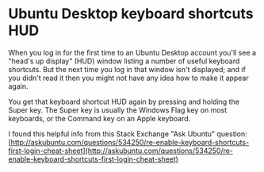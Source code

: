 # Ubuntu Desktop keyboard shortcuts HUD

When you log in for the first time to an Ubuntu Desktop account you'll see a "head's up display" (HUD) window listing a number of useful keyboard shortcuts. But the next time you log in that window isn't displayed; and if you didn't read it then you might not have any idea how to make it appear again.

You get that keyboard shortcut HUD again by pressing and holding the Super key. The Super key is usually the Windows Flag key on most keyboards, or the Command key on an Apple keyboard.

I found this helpful info from this Stack Exchange "Ask Ubuntu" question: [http://askubuntu.com/questions/534250/re-enable-keyboard-shortcuts-first-login-cheat-sheet](http://askubuntu.com/questions/534250/re-enable-keyboard-shortcuts-first-login-cheat-sheet)
